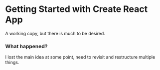 # Getting Started with Create React App

A working copy, but there is much to be desired.

### What happened?

I lost the main idea at some point, need to revisit and restructure multiple things.